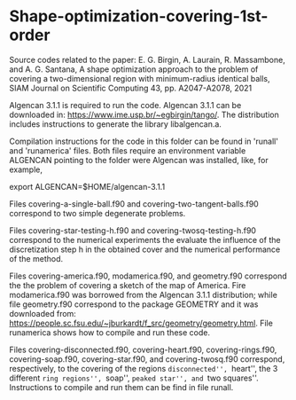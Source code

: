 # Shape-optimization-covering-1st-order
Source codes related to the paper:  E. G. Birgin, A. Laurain, R. Massambone, and A. G. Santana, A shape  optimization approach to the problem of covering a two-dimensional  region with minimum-radius identical balls, SIAM Journal on Scientific  Computing 43, pp. A2047-A2078, 2021

Algencan 3.1.1 is required to run the code. Algencan 3.1.1 can be
downloaded in: https://www.ime.usp.br/~egbirgin/tango/. The
distribution includes instructions to generate the library
libalgencan.a.

Compilation instructions for the code in this folder can be found in
'runall' and 'runamerica' files. Both files require an environment
variable ALGENCAN pointing to the folder were Algencan was installed,
like, for example,

export ALGENCAN=$HOME/algencan-3.1.1

Files covering-a-single-ball.f90 and covering-two-tangent-balls.f90
correspond to two simple degenerate problems.

Files covering-star-testing-h.f90 and covering-twosq-testing-h.f90
correspond to the numerical experiments the evaluate the influence of
the discretization step h in the obtained cover and the numerical
performance of the method.

Files covering-america.f90, modamerica.f90, and geometry.f90
correspond the the problem of covering a sketch of the map of
America. Fire modamerica.f90 was borrowed from the Algencan 3.1.1
distribution; while file geometry.f90 correspond to the package
GEOMETRY and it was downloaded from:
https://people.sc.fsu.edu/~jburkardt/f_src/geometry/geometry.html.
File runamerica shows how to compile and run these code.

Files covering-disconnected.f90, covering-heart.f90,
covering-rings.f90, covering-soap.f90, covering-star.f90, and
covering-twosq.f90 correspond, respectively, to the covering of the
regions ``disconnected'', ``heart'', the 3 different ``ring regions'',
``soap'', ``peaked star'', and ``two squares''. Instructions to
compile and run them can be find in file runall.
